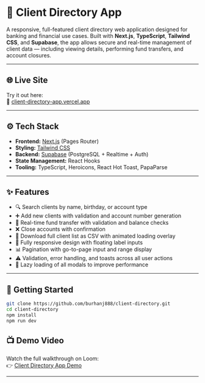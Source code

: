 # 🧾 Client Directory App

A responsive, full-featured client directory web application designed for banking and financial use cases. Built with **Next.js**, **TypeScript**, **Tailwind CSS**, and **Supabase**, the app allows secure and real-time management of client data — including viewing details, performing fund transfers, and account closures.

---


## 🌐 Live Site

Try it out here:  
🔗 [client-directory-app.vercel.app](https://client-directory-f7gt.vercel.app/)

---

## ⚙️ Tech Stack

- **Frontend:** [Next.js](https://nextjs.org/) (Pages Router)
- **Styling:** [Tailwind CSS](https://tailwindcss.com/)
- **Backend:** [Supabase](https://supabase.io/) (PostgreSQL + Realtime + Auth)
- **State Management:** React Hooks
- **Tooling:** TypeScript, Heroicons, React Hot Toast, PapaParse

---

## ✨ Features

- 🔍 Search clients by name, birthday, or account type
- ➕ Add new clients with validation and account number generation
- 🔁 Real-time fund transfer with validation and balance checks
- ❌ Close accounts with confirmation
- 📄 Download full client list as CSV with animated loading overlay
- 📱 Fully responsive design with floating label inputs
- 📊 Pagination with go-to-page input and range display
- ⚠️ Validation, error handling, and toasts across all user actions
- 🧠 Lazy loading of all modals to improve performance

---

## 🚀 Getting Started

```bash
git clone https://github.com/burhanj888/client-directory.git
cd client-directory
npm install
npm run dev
```

## 📺 Demo Video

Watch the full walkthrough on Loom:  
👉 [Client Directory App Demo](https://www.loom.com/share/4b0895c872e544ca89c0f93dea6e3b17?sid=290f6f16-ca00-4276-bda3-bed01880b3a6)

---
